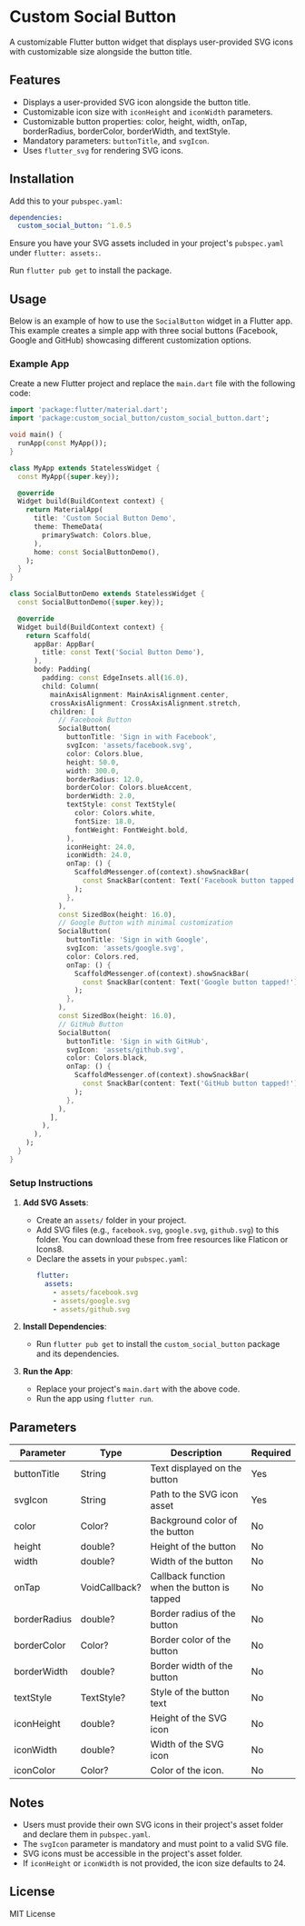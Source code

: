# Custom Social Button

A customizable Flutter button widget that displays user-provided SVG icons with customizable size alongside the button title.

## Features
- Displays a user-provided SVG icon alongside the button title.
- Customizable icon size with `iconHeight` and `iconWidth` parameters.
- Customizable button properties: color, height, width, onTap, borderRadius, borderColor, borderWidth, and textStyle.
- Mandatory parameters: `buttonTitle`, and `svgIcon`.
- Uses `flutter_svg` for rendering SVG icons.

## Installation
Add this to your `pubspec.yaml`:

```yaml
dependencies:
  custom_social_button: ^1.0.5
```

Ensure you have your SVG assets included in your project's `pubspec.yaml` under `flutter: assets:`.

Run `flutter pub get` to install the package.

## Usage
Below is an example of how to use the `SocialButton` widget in a Flutter app. This example creates a simple app with three social buttons (Facebook, Google and GitHub) showcasing different customization options.

### Example App

Create a new Flutter project and replace the `main.dart` file with the following code:

```dart
import 'package:flutter/material.dart';
import 'package:custom_social_button/custom_social_button.dart';

void main() {
  runApp(const MyApp());
}

class MyApp extends StatelessWidget {
  const MyApp({super.key});

  @override
  Widget build(BuildContext context) {
    return MaterialApp(
      title: 'Custom Social Button Demo',
      theme: ThemeData(
        primarySwatch: Colors.blue,
      ),
      home: const SocialButtonDemo(),
    );
  }
}

class SocialButtonDemo extends StatelessWidget {
  const SocialButtonDemo({super.key});

  @override
  Widget build(BuildContext context) {
    return Scaffold(
      appBar: AppBar(
        title: const Text('Social Button Demo'),
      ),
      body: Padding(
        padding: const EdgeInsets.all(16.0),
        child: Column(
          mainAxisAlignment: MainAxisAlignment.center,
          crossAxisAlignment: CrossAxisAlignment.stretch,
          children: [
            // Facebook Button
            SocialButton(
              buttonTitle: 'Sign in with Facebook',
              svgIcon: 'assets/facebook.svg',
              color: Colors.blue,
              height: 50.0,
              width: 300.0,
              borderRadius: 12.0,
              borderColor: Colors.blueAccent,
              borderWidth: 2.0,
              textStyle: const TextStyle(
                color: Colors.white,
                fontSize: 18.0,
                fontWeight: FontWeight.bold,
              ),
              iconHeight: 24.0,
              iconWidth: 24.0,
              onTap: () {
                ScaffoldMessenger.of(context).showSnackBar(
                  const SnackBar(content: Text('Facebook button tapped!')),
                );
              },
            ),
            const SizedBox(height: 16.0),
            // Google Button with minimal customization
            SocialButton(
              buttonTitle: 'Sign in with Google',
              svgIcon: 'assets/google.svg',
              color: Colors.red,
              onTap: () {
                ScaffoldMessenger.of(context).showSnackBar(
                  const SnackBar(content: Text('Google button tapped!')),
                );
              },
            ),
            const SizedBox(height: 16.0),
            // GitHub Button
            SocialButton(
              buttonTitle: 'Sign in with GitHub',
              svgIcon: 'assets/github.svg',
              color: Colors.black,
              onTap: () {
                ScaffoldMessenger.of(context).showSnackBar(
                  const SnackBar(content: Text('GitHub button tapped!')),
                );
              },
            ),
          ],
        ),
      ),
    );
  }
}
```

### Setup Instructions
1. **Add SVG Assets**:
   - Create an `assets/` folder in your project.
   - Add SVG files (e.g., `facebook.svg`, `google.svg`, `github.svg`) to this folder. You can download these from free resources like Flaticon or Icons8.
   - Declare the assets in your `pubspec.yaml`:
     ```yaml
     flutter:
       assets:
         - assets/facebook.svg
         - assets/google.svg
         - assets/github.svg
     ```

2. **Install Dependencies**:
   - Run `flutter pub get` to install the `custom_social_button` package and its dependencies.

3. **Run the App**:
   - Replace your project's `main.dart` with the above code.
   - Run the app using `flutter run`.

## Parameters
| Parameter      | Type              | Description                                      | Required |
|----------------|-------------------|--------------------------------------------------|----------|
| buttonTitle    | String            | Text displayed on the button                     | Yes      |
| svgIcon        | String            | Path to the SVG icon asset                       | Yes      |
| color          | Color?            | Background color of the button                   | No       |
| height         | double?           | Height of the button                             | No       |
| width          | double?           | Width of the button                              | No       |
| onTap          | VoidCallback?     | Callback function when the button is tapped       | No       |
| borderRadius   | double?           | Border radius of the button                      | No       |
| borderColor    | Color?            | Border color of the button                       | No       |
| borderWidth    | double?           | Border width of the button                       | No       |
| textStyle      | TextStyle?        | Style of the button text                         | No       |
| iconHeight     | double?           | Height of the SVG icon                           | No       |
| iconWidth      | double?           | Width of the SVG icon                            | No       |
| iconColor      | Color?            | Color of the icon.                               | No       |

## Notes
- Users must provide their own SVG icons in their project's asset folder and declare them in `pubspec.yaml`.
- The `svgIcon` parameter is mandatory and must point to a valid SVG file.
- SVG icons must be accessible in the project's asset folder.
- If `iconHeight` or `iconWidth` is not provided, the icon size defaults to 24.

## License
MIT License